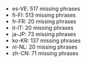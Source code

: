 - es-VE: 517 missing phrases
- fi-FI: 513 missing phrases
- fr-FR: 20 missing phrases
- it-IT: 20 missing phrases
- ja-JP: 73 missing phrases
- ko-KR: 137 missing phrases
- nl-NL: 20 missing phrases
- zh-CN: 71 missing phrases
